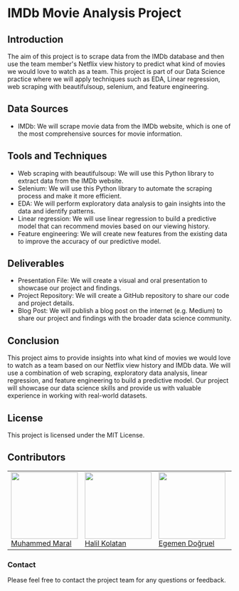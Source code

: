 # IMDb Movie Analysis Project

## Introduction

The aim of this project is to scrape data from the IMDb database and then use the team member's Netflix view history to predict what kind of movies we would love to watch as a team. This project is part of our Data Science practice where we will apply techniques such as EDA, Linear regression, web scraping with beautifulsoup, selenium, and feature engineering.

## Data Sources

* IMDb: We will scrape movie data from the IMDb website, which is one of the most comprehensive sources for movie information.

## Tools and Techniques

* Web scraping with beautifulsoup: We will use this Python library to extract data from the IMDb website.
* Selenium: We will use this Python library to automate the scraping process and make it more efficient.
* EDA: We will perform exploratory data analysis to gain insights into the data and identify patterns.
* Linear regression: We will use linear regression to build a predictive model that can recommend movies based on our viewing history.
* Feature engineering: We will create new features from the existing data to improve the accuracy of our predictive model.

## Deliverables

* Presentation File: We will create a visual and oral presentation to showcase our project and findings.
* Project Repository: We will create a GitHub repository to share our code and project details.
* Blog Post: We will publish a blog post on the internet (e.g. Medium) to share our project and findings with the broader data science community.

## Conclusion

This project aims to provide insights into what kind of movies we would love to watch as a team based on our Netflix view history and IMDb data. We will use a combination of web scraping, exploratory data analysis, linear regression, and feature engineering to build a predictive model. Our project will showcase our data science skills and provide us with valuable experience in working with real-world datasets.


## License
This project is licensed under the MIT License.


## Contributors
<table style="table-layout: fixed; width: 100%;">
  <tr>
    <td>
      <div>
        <a href="https://www.linkedin.com/in/muhammedmaral/"><img src="https://avatars.githubusercontent.com/u/78436518?v=4" width=150></a>
      </div>
      <a href="https://www.linkedin.com/in/muhammedmaral/"> Muhammed Maral </a>
    </td>
     <td>
      <div>
        <a href="https://github.com/hkolatan"><img src="https://avatars.githubusercontent.com/u/85988507?s=400&u=35029c900a7a6b10fc244a4f9f7df8252778360c&v=4" width=150></a>
      </div>
      <a href="https://github.com/hkolatan"> Halil Kolatan </a>
    </td>
 <td>
      <div>
        <a href="https://github.com/Egemendogruel35"><img src="https://avatars.githubusercontent.com/u/121460987?v=4" width=150></a>
      </div>
      <a href="https://github.com/Egemendogruel35"> Egemen Doğruel </a>
    </td>     
 <td>
      <div>
        <a href="https://github.com/aycetintugce"><img src="https://avatars.githubusercontent.com/u/126796817?v=4" width=150></a>
      </div>
      <a href="https://github.com/aycetintugce"> Tuğçe Ayçetin </a>
    </td>   
 <td>
      <div>
        <a href="https://github.com/ebrarolcer"><img src="https://avatars.githubusercontent.com/u/125158029?v=4" width=150></a>
      </div>
      <a href="https://github.com/ebrarolcer"> Ebrar Ölçer </a>
    </td>    
  </tr>
</table>

### Contact
Please feel free to contact the project team for any questions or feedback.
